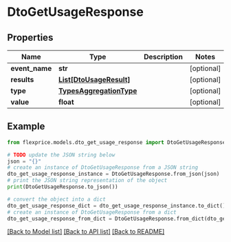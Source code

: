 # DtoGetUsageResponse


## Properties

Name | Type | Description | Notes
------------ | ------------- | ------------- | -------------
**event_name** | **str** |  | [optional] 
**results** | [**List[DtoUsageResult]**](DtoUsageResult.md) |  | [optional] 
**type** | [**TypesAggregationType**](TypesAggregationType.md) |  | [optional] 
**value** | **float** |  | [optional] 

## Example

```python
from flexprice.models.dto_get_usage_response import DtoGetUsageResponse

# TODO update the JSON string below
json = "{}"
# create an instance of DtoGetUsageResponse from a JSON string
dto_get_usage_response_instance = DtoGetUsageResponse.from_json(json)
# print the JSON string representation of the object
print(DtoGetUsageResponse.to_json())

# convert the object into a dict
dto_get_usage_response_dict = dto_get_usage_response_instance.to_dict()
# create an instance of DtoGetUsageResponse from a dict
dto_get_usage_response_from_dict = DtoGetUsageResponse.from_dict(dto_get_usage_response_dict)
```
[[Back to Model list]](../README.md#documentation-for-models) [[Back to API list]](../README.md#documentation-for-api-endpoints) [[Back to README]](../README.md)


